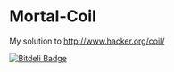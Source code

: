 Mortal-Coil
===========

My solution to http://www.hacker.org/coil/


[![Bitdeli Badge](https://d2weczhvl823v0.cloudfront.net/ericgopak/mortal-coil/trend.png)](https://bitdeli.com/free "Bitdeli Badge")

